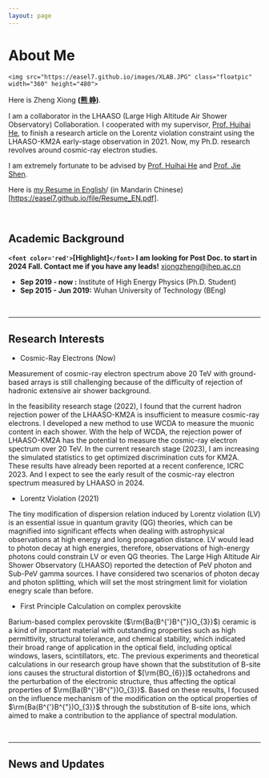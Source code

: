 ```yaml
---
layout: page
---
```

# About Me

`<img src="https://easel7.github.io/images/XLAB.JPG" class="floatpic" width="360" height="480">`

Here is Zheng Xiong **([熊 峥](https://easel7.github.io/file/C:\Users\Blank\OneDrive\Documents\GitHub\easel7.github.io\file\Resume_CN.pdf))**.

I am a collaborator in the LHAASO (Large High Altitude Air Shower Observatory) Collaboration. I cooperated with my supervisor, [Prof. Huihai He](https://people.ucas.ac.cn/~hhh), to finish a  research article on the Lorentz violation constraint using the LHAASO-KM2A early-stage observation in 2021. Now, my Ph.D. research revolves around cosmic-ray electron studies.

I am extremely fortunate to be advised by [Prof. Huihai He](https://people.ucas.ac.cn/~hhh) and [Prof. Jie Shen](http://smse.whut.edu.cn/yjspy/xsdw/sdxx/201612/t20161215_252230.htm).

Here is [my Resume in English](https://easel7.github.io/file/Resume_EN.pdf)/ (in Mandarin Chinese)[https://easel7.github.io/file/Resume_EN.pdf].

<br>

## Academic Background

**`<font color='red'>`[Highlight]`</font>` I am looking for Post Doc. to start in 2024 Fall. Contact me if you have any leads!** [xiongzheng@ihep.ac.cn](mailto:xiongzheng@ihep.ac.cn)

- **Sep 2019 - now :** Institute of High Energy Physics (Ph.D. Student)
- **Sep 2015 - Jun 2019:** Wuhan University of Technology (BEng)

<br>

---

## Research Interests

- Cosmic-Ray Electrons (Now)

Measurement of cosmic-ray electron spectrum above 20 TeV with ground-based arrays is still challenging because of the difficulty of rejection of hadronic extensive air shower background.

In the feasibility research stage (2022), I found that the current hadron rejection power of the LHAASO-KM2A is insufficient to measure cosmic-ray electrons. I developed a new method to use WCDA to measure the muonic content in each shower. With the help of WCDA, the rejection power of LHAASO-KM2A has the potential to measure the cosmic-ray electron spectrum over 20 TeV. In the current research stage (2023), I am increasing the simulated statistics to get optimized discrimination cuts for KM2A. These results have already been reported at a recent conference, ICRC 2023. And I expect to see the early result of the cosmic-ray electron spectrum measured by LHAASO in 2024.

- Lorentz Violation (2021)

The tiny modification of dispersion relation induced by Lorentz violation (LV) is an essential issue in quantum gravity (QG) theories, which can be magnified into significant effects when dealing with astrophysical observations at high energy and long propagation distance. LV would lead to photon decay at high energies, therefore, observations of high-energy photons could constrain LV or even QG theories. The Large High Altitude Air Shower Observatory (LHAASO)  reported the detection of PeV photon and Sub-PeV gamma sources. I have considered two scenarios of photon decay and photon splitting, which will set the most stringment limit for violation enegry scale than before.

- First Principle Calculation on complex perovskite

Barium-based complex perovskite ($\rm{Ba(B^{'}B^{"})O_{3}}$) ceramic is a kind of important material with outstanding properties such as high permittivity, structural tolerance, and chemical stability, which indicated their broad range of application in the optical field, including optical windows, lasers, scintillators, etc. The previous experiments and theoretical calculations in our research group have shown that the substitution of B-site ions causes the structural distortion of $[\rm{BO_{6}}]$ octahedrons and the perturbation of the electronic structure, thus affecting the optical properties of $\rm{Ba(B^{'}B^{"})O_{3}}$. Based on these results, I focused on the influence mechanism of the modification on the optical properties of $\rm{Ba(B^{'}B^{"})O_{3}}$ through the substitution of B-site ions, which aimed to make a contribution to the appliance of spectral modulation.

<br>

---

## News and Updates

<br>
